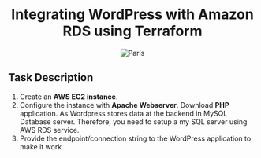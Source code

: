 <div align="center">
  <h1> Integrating WordPress with Amazon RDS using Terraform </h1>
  <img src="https://miro.medium.com/max/600/1*QasZai2g0_PzhGI640_0eg.png" alt="Paris">
</div>


## Task Description

1. Create an **AWS EC2 instance**. <br>
2. Configure the instance with **Apache Webserver**. Download **PHP** application. As Wordpress stores data at the backend in MySQL Database server. Therefore, you need to setup a my SQL server using AWS RDS service. <br>
3. Provide the endpoint/connection string to the WordPress application to make it work. <br>
